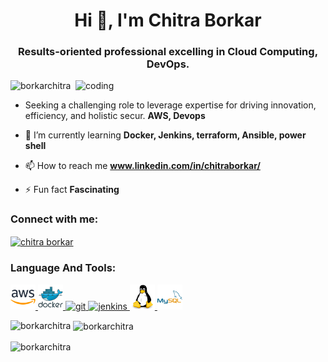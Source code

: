 <h1 align="center">Hi 👋, I'm Chitra Borkar</h1>
<h3 align="center">Results-oriented professional excelling in Cloud Computing, DevOps.</h3>

<img align="right" alt="coding" width="400" src="https://user-images.githubusercontent.com/59734313/157189039-c09b3e38-9f42-42c0-ab54-14f1574190a7.gif">

<p align="left"> <img src="https://komarev.com/ghpvc/?username=borkarchitra&label=Profile%20views&color=0e75b6&style=flat" alt="borkarchitra" /> </p>

- Seeking a challenging role to leverage expertise for driving innovation, efficiency, and holistic secur. **AWS, Devops**

- 🌱 I’m currently learning **Docker, Jenkins, terraform, Ansible, power shell**

- 📫 How to reach me **www.linkedin.com/in/chitraborkar/**

- ⚡ Fun fact **Fascinating**

<h3 align="left">Connect with me:</h3>
<p align="left">
<a href="https://linkedin.com/in/chitra borkar" target="blank"><img align="center" src="https://raw.githubusercontent.com/rahuldkjain/github-profile-readme-generator/master/src/images/icons/Social/linked-in-alt.svg" alt="chitra borkar" height="30" width="40" /></a>
</p>

<h3 align="left">Language And Tools:</h3>
<p align="left"> <a href="https://aws.amazon.com" target="_blank" rel="noreferrer"> <img src="https://raw.githubusercontent.com/devicons/devicon/master/icons/amazonwebservices/amazonwebservices-original-wordmark.svg" alt="aws" width="40" height="40"/> </a> <a href="https://www.docker.com/" target="_blank" rel="noreferrer"> <img src="https://raw.githubusercontent.com/devicons/devicon/master/icons/docker/docker-original-wordmark.svg" alt="docker" width="40" height="40"/> </a> <a href="https://git-scm.com/" target="_blank" rel="noreferrer"> <img src="https://www.vectorlogo.zone/logos/git-scm/git-scm-icon.svg" alt="git" width="40" height="40"/> </a> <a href="https://www.jenkins.io" target="_blank" rel="noreferrer"> <img src="https://www.vectorlogo.zone/logos/jenkins/jenkins-icon.svg" alt="jenkins" width="40" height="40"/> </a> <a href="https://www.linux.org/" target="_blank" rel="noreferrer"> <img src="https://raw.githubusercontent.com/devicons/devicon/master/icons/linux/linux-original.svg" alt="linux" width="40" height="40"/> </a> <a href="https://www.mysql.com/" target="_blank" rel="noreferrer"> <img src="https://raw.githubusercontent.com/devicons/devicon/master/icons/mysql/mysql-original-wordmark.svg" alt="mysql" width="40" height="40"/> </a> </p>

<p><img align="left" src="https://github-readme-stats.vercel.app/api/top-langs?username=borkarchitra&show_icons=true&locale=en&layout=compact" alt="borkarchitra" /></p>

<p>&nbsp;<img align="center" src="https://github-readme-stats.vercel.app/api?username=borkarchitra&show_icons=true&locale=en" alt="borkarchitra" /></p>

<p><img align="center" src="https://github-readme-streak-stats.herokuapp.com/?user=borkarchitra&" alt="borkarchitra" /></p>
